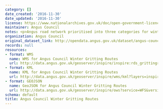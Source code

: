 ```yaml
---
category: []
date_created: '2016-11-30'
date_updated: '2016-11-30'
license: https://www.nationalarchives.gov.uk/doc/open-government-licence/version/3/
maintainer: Angus Council
notes: <p>Angus road network prioritised into three categories for winter maintenance.</p>
organization: Angus Council
original_dataset_link: http://opendata.angus.gov.uk/dataset/angus-council-winter-gritting-routes
records: null
resources:
- format: WMS
  name: WMS for Angus Council Winter Gritting Routes
  url: http://data.angus.gov.uk/geoserver/inspire/inspire:rds_grittingroutes/wms?service=WMS&request=GetMap
- format: KML
  name: KML for Angus Council Winter Gritting Routes
  url: http://data.angus.gov.uk/geoserver/inspire/wms/kml?layers=inspire:rds_grittingroutes&mode=download
- format: GEOJSON
  name: GeoJSON for Angus Council Winter Gritting Routes
  url: http://data.angus.gov.uk/geoserver/inspire/ows?service=WFS&version=1.0.0&request=GetFeature&typeName=inspire:rds_grittingroutes&outputFormat=application%2Fjson&srsName=EPSG:3857
schema: default
title: Angus Council Winter Gritting Routes
---
```

